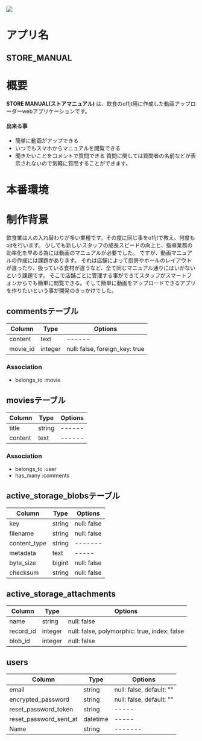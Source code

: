 ![](https://i.gyazo.com/ed15b11f4198c80525af1992ad74d8c0.png)

# アプリ名
## STORE_MANUAL 

# 概要

**STORE MANUAL(ストアマニュアル)** は、飲食のoffjt用に作成した動画アップローダーwebアプリケーションです。
#### 出来る事
- 簡単に動画がアップできる
- いつでもスマホからマニュアルを閲覧できる
- 聞きたいことをコメントで質問できる
質問に関しては質問者の名前などが表示されないので気軽に質問することができます。

# 本番環境

# 制作背景

飲食業は人の入れ替わりが多い業種です。その度に同じ事をoffjtで教え、何度もojtを行います。
少しでも新しいスタッフの成長スピードの向上と、指導業務の効率化を早める為には動画のマニュアルが必要でした。
ですが、動画マニュアルの作成には課題があります。
それは店舗によって厨房やホールのレイアウトが違ったり、扱っている食材が違うなど、全て同じマニュアル通りにはいかないという課題です。
そこで店舗ごとに管理する事ができてスタッフがスマートフォンからでも簡単に閲覧できる。そして簡単に動画をアップロードできるアプリを作りたいという事が開発のきっかけでした。

## commentsテーブル
|Column|Type|Options|
|------|----|-------|
|content|text|------|
|movie_id|integer|null: false, foreign_key: true|
### Association
- belongs_to :movie

## moviesテーブル
|Column|Type|Options|
|------|----|-------|
|title|string|------|
|content|text|------|
### Association
- belongs_to :user
- has_many :comments

## active_storage_blobsテーブル
|Column|Type|Options|
|------|----|-------|
|key|string|null: false|
|filename|string|null: false|
|content_type|string|-------|
|metadata|text|-----|
|byte_size|bigint|null: false|
|checksum|string|null: false|

## active_storage_attachments
|Column|Type|Options|
|------|----|-------|
|name|string|null: false|
|record_id|integer|null: false, polymorphic: true, index: false|
|blob_id|integer|null: false|

## users
|Column|Type|Options|
|------|----|-------|
|email|string|null: false, default: ""|
|encrypted_password|string|null: false, default: ""|
|reset_password_token|string|-----|
|reset_password_sent_at|datetime|-----|
|Name|string|-------|
